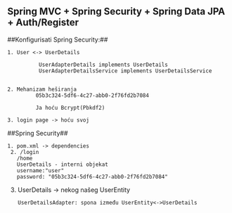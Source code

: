 ## Spring MVC + Spring Security + Spring Data JPA +  Auth/Register

##Konfigurisati Spring Security:##
		  
    1. User <-> UserDetails
		  
		      UserAdapterDetails implements UserDetails 
			  UserAdapterDetailsService implements UserDetailsService
			  
			  
    2. Mehanizam heširanja
		     05b3c324-5df6-4c27-abb0-2f76fd2b7084
			 
			 Ja hoću Bcrypt(Pbkdf2)
			 
    3. login page -> hoću svoj

  ##Spring Security##
  
    1. pom.xml -> dependencies 
     2. /login 
	   /home
	   UserDetails - interni objekat
	   username:"user"
	   password: "05b3c324-5df6-4c27-abb0-2f76fd2b7084"
	 
3. UserDetails -> nekog našeg UserEntity 
	   
	   UserDetailsAdapter: spona između UserEntity<->UserDetails
